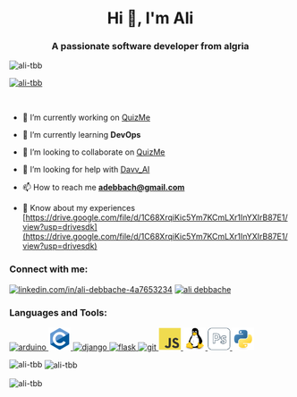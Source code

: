 <h1 align="center">Hi 👋, I'm Ali</h1>
<h3 align="center">A passionate software developer from algria</h3>

<p align="left"> <img src="https://komarev.com/ghpvc/?username=ali-tbb&label=Profile%20views&color=0e75b6&style=flat" alt="ali-tbb" /> </p>

<p align="left"> <a href="https://github.com/ryo-ma/github-profile-trophy"><img src="https://github-profile-trophy.vercel.app/?username=ali-tbb" alt="ali-tbb" /></a> </p>

<p align="left"> <a href="https://twitter.com/" target="blank"><img src="https://img.shields.io/twitter/follow/?logo=twitter&style=for-the-badge" alt="" /></a> </p>

- 🔭 I’m currently working on [QuizMe](https://github.com/Ali-TBB/QuizMe.git)

- 🌱 I’m currently learning **DevOps**

- 👯 I’m looking to collaborate on [QuizMe](https://github.com/Ali-TBB/QuizMe.git)

- 🤝 I’m looking for help with [Davv_AI](https://github.com/Ali-TBB/Davv_AI.git)

- 📫 How to reach me **adebbach@gmail.com**

- 📄 Know about my experiences [https://drive.google.com/file/d/1C68XrqiKic5Ym7KCmLXr1InYXIrB87E1/view?usp=drivesdk](https://drive.google.com/file/d/1C68XrqiKic5Ym7KCmLXr1InYXIrB87E1/view?usp=drivesdk)

<h3 align="left">Connect with me:</h3>
<p align="left">
<a href="https://linkedin.com/in/linkedin.com/in/ali-debbache-4a7653234" target="blank"><img align="center" src="https://raw.githubusercontent.com/rahuldkjain/github-profile-readme-generator/master/src/images/icons/Social/linked-in-alt.svg" alt="linkedin.com/in/ali-debbache-4a7653234" height="30" width="40" /></a>
<a href="https://fb.com/ali debbache" target="blank"><img align="center" src="https://raw.githubusercontent.com/rahuldkjain/github-profile-readme-generator/master/src/images/icons/Social/facebook.svg" alt="ali debbache" height="30" width="40" /></a>
</p>

<h3 align="left">Languages and Tools:</h3>
<p align="left"> <a href="https://www.arduino.cc/" target="_blank" rel="noreferrer"> <img src="https://cdn.worldvectorlogo.com/logos/arduino-1.svg" alt="arduino" width="40" height="40"/> </a> <a href="https://www.cprogramming.com/" target="_blank" rel="noreferrer"> <img src="https://raw.githubusercontent.com/devicons/devicon/master/icons/c/c-original.svg" alt="c" width="40" height="40"/> </a> <a href="https://www.djangoproject.com/" target="_blank" rel="noreferrer"> <img src="https://cdn.worldvectorlogo.com/logos/django.svg" alt="django" width="40" height="40"/> </a> <a href="https://flask.palletsprojects.com/" target="_blank" rel="noreferrer"> <img src="https://www.vectorlogo.zone/logos/pocoo_flask/pocoo_flask-icon.svg" alt="flask" width="40" height="40"/> </a> <a href="https://git-scm.com/" target="_blank" rel="noreferrer"> <img src="https://www.vectorlogo.zone/logos/git-scm/git-scm-icon.svg" alt="git" width="40" height="40"/> </a> <a href="https://developer.mozilla.org/en-US/docs/Web/JavaScript" target="_blank" rel="noreferrer"> <img src="https://raw.githubusercontent.com/devicons/devicon/master/icons/javascript/javascript-original.svg" alt="javascript" width="40" height="40"/> </a> <a href="https://www.linux.org/" target="_blank" rel="noreferrer"> <img src="https://raw.githubusercontent.com/devicons/devicon/master/icons/linux/linux-original.svg" alt="linux" width="40" height="40"/> </a> <a href="https://www.photoshop.com/en" target="_blank" rel="noreferrer"> <img src="https://raw.githubusercontent.com/devicons/devicon/master/icons/photoshop/photoshop-line.svg" alt="photoshop" width="40" height="40"/> </a> <a href="https://www.python.org" target="_blank" rel="noreferrer"> <img src="https://raw.githubusercontent.com/devicons/devicon/master/icons/python/python-original.svg" alt="python" width="40" height="40"/> </a> </p>

<p><img align="left" src="https://github-readme-stats.vercel.app/api/top-langs?username=ali-tbb&show_icons=true&locale=en&layout=compact" alt="ali-tbb" /></p>

<p>&nbsp;<img align="center" src="https://github-readme-stats.vercel.app/api?username=ali-tbb&show_icons=true&locale=en" alt="ali-tbb" /></p>

<p><img align="center" src="https://github-readme-streak-stats.herokuapp.com/?user=ali-tbb&" alt="ali-tbb" /></p>
